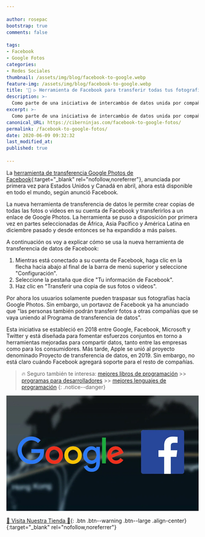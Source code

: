 ```yaml
---

author: rosepac
bootstrap: true
comments: false

tags:
- Facebook
- Google Fotos
categories:
- Redes Sociales
thumbnail: /assets/img/blog/facebook-to-google.webp
feature-img: /assets/img/blog/facebook-to-google.webp
title: '🥇 ▷ Herramienta de Facebook para transferir todas tus fotografías y vídeos a Google Photos'
description: >-
  Como parte de una iniciativa de intercambio de datos unida por compañías como Apple y Google, Facebook dice que su herramienta que permite a las personas transferir fotos y videos a una cuenta vinculada de Google Photos ahora está disponible a nivel mundial.
excerpt: >-
  Como parte de una iniciativa de intercambio de datos unida por compañías como Apple y Google, Facebook dice que su herramienta que permite a las personas transferir fotos y videos a una cuenta vinculada de Google Photos ahora está disponible a nivel mundial.
canonical_URL: https://ciberninjas.com/facebook-to-google-fotos/
permalink: /facebook-to-google-fotos/
date: 2020-06-09 09:32:32
last_modified_at: 
published: true

---
```


La [herramienta de transferencia Google Photos de Facebook](https://www.facebook.com/dtp){:target="_blank" rel="nofollow,noreferrer"}, anunciada por primera vez para Estados Unidos y Canadá en abril, ahora está disponible en todo el mundo, según anunció Facebook.

La nueva herramienta de transferencia de datos le permite crear copias de todas las fotos o videos en su cuenta de Facebook y transferirlos a un enlace de Google Photos. La herramienta se puso a disposición por primera vez en partes seleccionadas de África, Asia Pacífico y América Latina en diciembre pasado y desde entonces se ha expandido a más países.

A continuación os voy a explicar cómo se usa la nueva herramienta de transferencia de datos de Facebook:

1. Mientras está conectado a su cuenta de Facebook, haga clic en la flecha hacia abajo al final de la barra de menú superior y seleccione "Configuración".
2. Seleccione la pestaña que dice "Tu información de Facebook".
3. Haz clic en "Transferir una copia de sus fotos o videos".

Por ahora los usuarios solamente pueden traspasar sus fotografías hacía Google Photos. Sin embargo, un portavoz de Facebook ya ha anunciado que "las personas también podrán transferir fotos a otras compañías que se vaya uniendo al Programa de transferencia de datos".

Esta iniciativa se estableció en 2018 entre Google, Facebook, Microsoft y Twitter y está diseñada para fomentar esfuerzos conjuntos en torno a herramientas mejoradas para compartir datos, tanto entre las empresas como para los consumidores. Más tarde, Apple se unió al proyecto denominado Proyecto de transferencia de datos, en 2019. Sin embargo, no está claro cuándo Facebook agregará soporte para el resto de compañías.

> 🔥 Seguro también te interesa: [mejores libros de programación](/programar/) >> [programas para desarrolladores](/mejores-sistemas-operativos-para-hackear/) >> [mejores lenguajes de programación](/15-mejores-lenguajes-programacion/)
{: .notice--danger}

![La herramienta de Facebook para transferir medios a Google Photos ahora está disponible paramedall](/assets/img/blog/facebook-to-google.webp "Como parte de una iniciativa de intercambio de datos unida por compañías como Apple y Google, Facebook dice que su herramienta que permite a las personas transferir fotos y videos a una cuenta vinculada de Google Photos ahora está disponible a nivel mundial.")

[🎁 Visita Nuestra Tienda 🎁](https://www.amazon.es/shop/cibercursos){: .btn .btn--warning .btn--large .align-center}{:target="_blank" rel="nofollow,noreferrer"}
